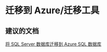 <properties
    pageTitle="迁移到 Azure/迁移工具"
    description="迁移到 Azure/迁移工具"
    service="microsoft.sql"
    resource="servers"
    authors="aashu"
    displayOrder=""
    selfHelpType="generic"
    supportTopicIds="31980427"
    resourceTags=""
    productPesIds="13491"
    cloudEnvironments="public"
/>


# 迁移到 Azure/迁移工具

## **建议的文档**
[将 SQL Server 数据库迁移到 Azure SQL 数据库](https://azure.microsoft.com/documentation/articles/sql-database-cloud-migrate/)



<!--HONumber=Jul16_HO4-->



